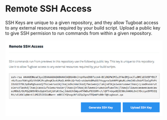 # Remote SSH Access

SSH Keys are unique to a given repository, and they allow Tugboat access to any
external resources required by your build script. Upload a public key to give
SSH permision to run commands from within a given repository.

![Ssh Keys](_images/ssh-keys.png)
